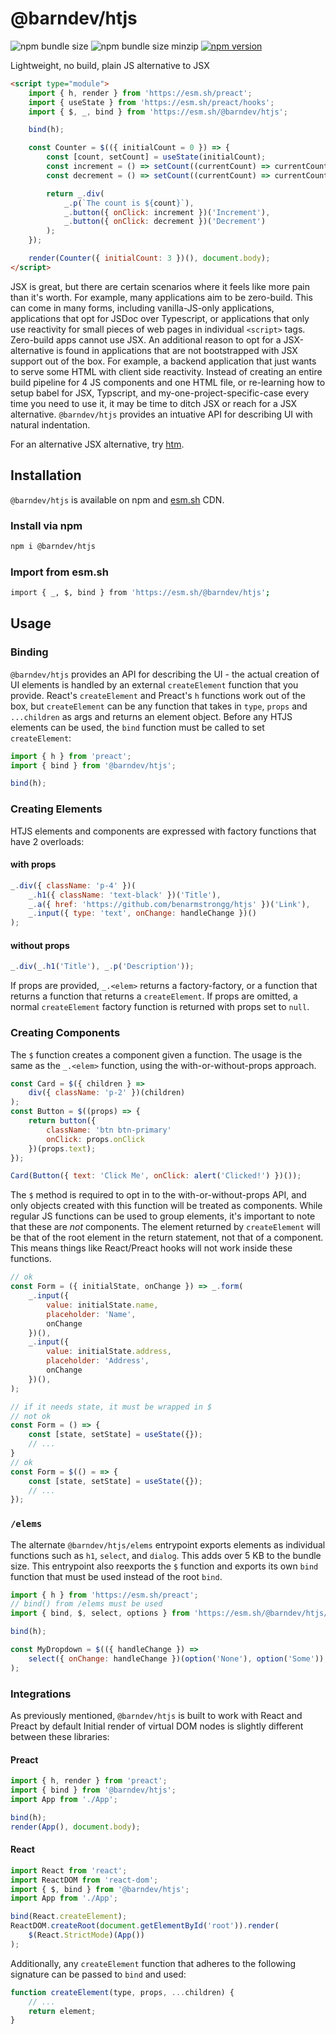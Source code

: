 # @barndev/htjs

![npm bundle size](https://img.shields.io/bundlephobia/min/@barndev/htjs)
![npm bundle size minzip](https://img.shields.io/bundlephobia/minzip/@barndev/htjs)
[![npm version](https://badge.fury.io/js/@barndev%2Fhtjs.svg)](https://www.npmjs.com/package/@barndev/htjs)

Lightweight, no build, plain JS alternative to JSX

```html
<script type="module">
    import { h, render } from 'https://esm.sh/preact';
    import { useState } from 'https://esm.sh/preact/hooks';
    import { $, _, bind } from 'https://esm.sh/@barndev/htjs';

    bind(h);

    const Counter = $(({ initialCount = 0 }) => {
        const [count, setCount] = useState(initialCount);
        const increment = () => setCount((currentCount) => currentCount + 1);
        const decrement = () => setCount((currentCount) => currentCount - 1);

        return _.div(
            _.p(`The count is ${count}`),
            _.button({ onClick: increment })('Increment'),
            _.button({ onClick: decrement })('Decrement')
        );
    });

    render(Counter({ initialCount: 3 })(), document.body);
</script>
```

JSX is great, but there are certain scenarios where it feels like more pain than it's worth. For example, many applications aim to be zero-build. This can come in many forms, including vanilla-JS-only applications, applications that opt for JSDoc over Typescript, or applications that only use reactivity for small pieces of web pages in individual `<script>` tags. Zero-build apps cannot use JSX. An additional reason to opt for a JSX-alternative is found in applications that are not bootstrapped with JSX support out of the box. For example, a backend application that just wants to serve some HTML with client side reactivity. Instead of creating an entire build pipeline for 4 JS components and one HTML file, or re-learning how to setup babel for JSX, Typscript, and my-one-project-specific-case every time you need to use it, it may be time to ditch JSX or reach for a JSX alternative. `@barndev/htjs` provides an intuative API for describing UI with natural indentation.

For an alternative JSX alternative, try [htm](https://github.com/developit/htm).

## Installation

`@barndev/htjs` is available on npm and [esm.sh](https://esm.sh/) CDN.

### Install via npm

```sh
npm i @barndev/htjs
```

### Import from esm.sh

```sh
import { _, $, bind } from 'https://esm.sh/@barndev/htjs';
```

## Usage

### Binding

`@barndev/htjs` provides an API for describing the UI - the actual creation of UI elements is handled by an external `createElement` function that you provide. React's `createElement` and Preact's `h` functions work out of the box, but `createElement` can be any function that takes in `type`, `props` and `...children` as args and returns an element object. Before any HTJS elements can be used, the `bind` function must be called to set `createElement`:

```js
import { h } from 'preact';
import { bind } from '@barndev/htjs';

bind(h);
```

### Creating Elements

HTJS elements and components are expressed with factory functions that have 2 overloads:

#### with props

```js
_.div({ className: 'p-4' })(
    _.h1({ className: 'text-black' })('Title'),
    _.a({ href: 'https://github.com/benarmstrongg/htjs' })('Link'),
    _.input({ type: 'text', onChange: handleChange })()
);
```

#### without props

```js
_.div(_.h1('Title'), _.p('Description'));
```

If props are provided, `_.<elem>` returns a factory-factory, or a function that returns a function that returns a `createElement`. If props are omitted, a normal `createElement` factory function is returned with props set to `null`.

### Creating Components

The `$` function creates a component given a function. The usage is the same as the `_.<elem>` function, using the with-or-without-props approach.

```js
const Card = $({ children } =>
    div({ className: 'p-2' })(children)
);
const Button = $((props) => {
    return button({
        className: 'btn btn-primary'
        onClick: props.onClick
    })(props.text);
});

Card(Button({ text: 'Click Me', onClick: alert('Clicked!') })());
```

The `$` method is required to opt in to the with-or-without-props API, and only objects created with this function will be treated as components. While regular JS functions can be used to group elements, it's important to note that these are _not_ components. The element returned by `createElement` will be that of the root element in the return statement, not that of a component. This means things like React/Preact hooks will not work inside these functions.

```js
// ok
const Form = ({ initialState, onChange }) => _.form(
    _.input({
        value: initialState.name,
        placeholder: 'Name',
        onChange
    })(),
    _.input({
        value: initialState.address,
        placeholder: 'Address',
        onChange
    })(),
);

// if it needs state, it must be wrapped in $
// not ok
const Form = () => {
    const [state, setState] = useState({});
    // ...
}
// ok
const Form = $(() = => {
    const [state, setState] = useState({});
    // ...
});
```

### `/elems`

The alternate `@barndev/htjs/elems` entrypoint exports elements as individual functions such as `h1`, `select`, and `dialog`. This adds over 5 KB to the bundle size. This entrypoint also reexports the `$` function and exports its own `bind` function that must be used instead of the root `bind`.

```js
import { h } from 'https://esm.sh/preact';
// bind() from /elems must be used
import { bind, $, select, options } from 'https://esm.sh/@barndev/htjs/elems';

bind(h);

const MyDropdown = $(({ handleChange }) =>
    select({ onChange: handleChange })(option('None'), option('Some'));
);
```

### Integrations

As previously mentioned, `@barndev/htjs` is built to work with React and Preact by default Initial render of virtual DOM nodes is slightly different between these libraries:

#### Preact

```js
import { h, render } from 'preact';
import { bind } from '@barndev/htjs';
import App from './App';

bind(h);
render(App(), document.body);
```

#### React

```js
import React from 'react';
import ReactDOM from 'react-dom';
import { $, bind } from '@barndev/htjs';
import App from './App';

bind(React.createElement);
ReactDOM.createRoot(document.getElementById('root')).render(
    $(React.StrictMode)(App())
);
```

Additionally, any `createElement` function that adheres to the following signature can be passed to `bind` and used:

```js
function createElement(type, props, ...children) {
    // ...
    return element;
}
```
